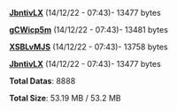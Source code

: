 [**JbntivLX**](/data/JbntivLX.txt) (14/12/22 - 07:43)- 13477 bytes

[**gCWicp5m**](/data/gCWicp5m.txt) (14/12/22 - 07:43)- 13481 bytes

[**XSBLvMJS**](/data/XSBLvMJS.txt) (14/12/22 - 07:43)- 13758 bytes

[**JbntivLX**](/data/JbntivLX.txt) (14/12/22 - 07:43)- 13477 bytes

**Total Datas**: 8888

**Total Size**: 53.19 MB / 53.2 MB